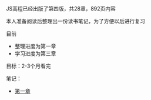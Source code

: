 JS高程已经出版了第四版，共28章，892页内容

本人准备阅读后整理出一份读书笔记，为了方便以后进行复习

目前
  + 整理进度为第一章
  + 学习进度为第三章

目标：2-3个月看完

笔记：
  + [第一章](https://github.com/LFY836126/JS-Professional-4/blob/main/%E7%AC%AC%E4%B8%80%E7%AB%A0.md)




